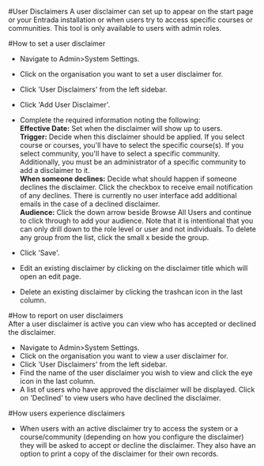 #User Disclaimers
A user disclaimer can set up to appear on the start page or your Entrada installation or when users try to access specific courses or communities.  This tool is only available to users with admin roles.

#How to set a user disclaimer
* Navigate to Admin>System Settings.
* Click on the organisation you want to set a user disclaimer for.
* Click 'User Disclaimers' from the left sidebar.
* Click 'Add User Disclaimer'.
* Complete the required information noting the following:  
**Effective Date:** Set when the disclaimer will show up to users.  
**Trigger:** Decide when this disclaimer should be applied.  If you select course or courses, you'll have to select the specific course(s).  If you select community, you'll have to select a specific community.  Additionally, you must be an administrator of a specific community to add a disclaimer to it.  
**When someone declines:** Decide what should happen if someone declines the disclaimer.  Click the checkbox to receive email notification of any declines.  There is currently no user interface add additional emails in the case of a declined disclaimer.  
**Audience:** Click the down arrow beside Browse All Users and continue to click through to add your audience.  Note that it is intentional that you can only drill down to the role level or user and not individuals. To delete any group from the list, click the small x beside the group.  
* Click 'Save'.  

* Edit an existing disclaimer by clicking on the disclaimer title which will open an edit page.  
* Delete an existing disclaimer by clicking the trashcan icon in the last column.  

#How to report on user disclaimers  
After a user disclaimer is active you can view who has accepted or declined the disclaimer.  

* Navigate to Admin>System Settings.
* Click on the organisation you want to view a user disclaimer for.
* Click 'User Disclaimers' from the left sidebar.  
* Find the name of the user disclaimer you wish to view and click the eye icon in the last column.  
* A list of users who have approved the disclaimer will be displayed.  Click on 'Declined' to view users who have declined the disclaimer.

#How users experience disclaimers
* When users with an active disclaimer try to access the system or a course/community (depending on how you configure the disclaimer) they will be asked to accept or decline the disclaimer.  They also have an option to print a copy of the disclaimer for their own records.

